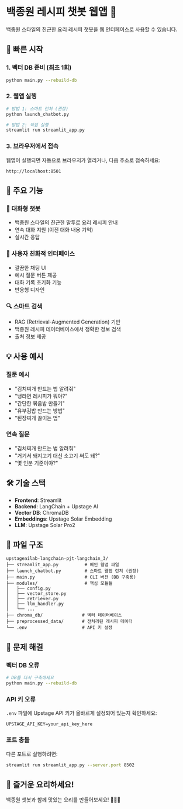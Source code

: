 # 백종원 레시피 챗봇 웹앱 🍳

백종원 스타일의 친근한 요리 레시피 챗봇을 웹 인터페이스로 사용할 수 있습니다.

## 🚀 빠른 시작

### 1. 벡터 DB 준비 (최초 1회)
```bash
python main.py --rebuild-db
```

### 2. 웹앱 실행
```bash
# 방법 1: 스마트 런처 (권장)
python launch_chatbot.py

# 방법 2: 직접 실행
streamlit run streamlit_app.py
```

### 3. 브라우저에서 접속
웹앱이 실행되면 자동으로 브라우저가 열리거나, 다음 주소로 접속하세요:
```
http://localhost:8501
```

## 🎯 주요 기능

### 💬 대화형 챗봇
- 백종원 스타일의 친근한 말투로 요리 레시피 안내
- 연속 대화 지원 (이전 대화 내용 기억)
- 실시간 응답

### 🎨 사용자 친화적 인터페이스
- 깔끔한 채팅 UI
- 예시 질문 버튼 제공
- 대화 기록 초기화 기능
- 반응형 디자인

### 🔍 스마트 검색
- RAG (Retrieval-Augmented Generation) 기반
- 백종원 레시피 데이터베이스에서 정확한 정보 검색
- 출처 정보 제공

## 💡 사용 예시

### 질문 예시
- "김치찌개 만드는 법 알려줘"
- "냉라면 레시피가 뭐야?"
- "간단한 볶음밥 만들기"
- "유부김밥 만드는 방법"
- "된장찌개 끓이는 법"

### 연속 질문
- "김치찌개 만드는 법 알려줘"
- "거기서 돼지고기 대신 소고기 써도 돼?"
- "몇 인분 기준이야?"

## 🛠️ 기술 스택

- **Frontend**: Streamlit
- **Backend**: LangChain + Upstage AI
- **Vector DB**: ChromaDB
- **Embeddings**: Upstage Solar Embedding
- **LLM**: Upstage Solar Pro2

## 📁 파일 구조

```
upstageailab-langchain-pjt-langchain_3/
├── streamlit_app.py          # 메인 웹앱 파일
├── launch_chatbot.py         # 스마트 웹앱 런처 (권장)
├── main.py                   # CLI 버전 (DB 구축용)
├── modules/                  # 핵심 모듈들
│   ├── config.py
│   ├── vector_store.py
│   ├── retriever.py
│   ├── llm_handler.py
│   └── ...
├── chroma_db/               # 벡터 데이터베이스
├── preprocessed_data/       # 전처리된 레시피 데이터
└── .env                     # API 키 설정
```

## 🔧 문제 해결

### 벡터 DB 오류
```bash
# DB를 다시 구축하세요
python main.py --rebuild-db
```

### API 키 오류
`.env` 파일에 Upstage API 키가 올바르게 설정되어 있는지 확인하세요:
```
UPSTAGE_API_KEY=your_api_key_here
```

### 포트 충돌
다른 포트로 실행하려면:
```bash
streamlit run streamlit_app.py --server.port 8502
```

## 🎉 즐거운 요리하세요!

백종원 챗봇과 함께 맛있는 요리를 만들어보세요! 🍳👨‍🍳